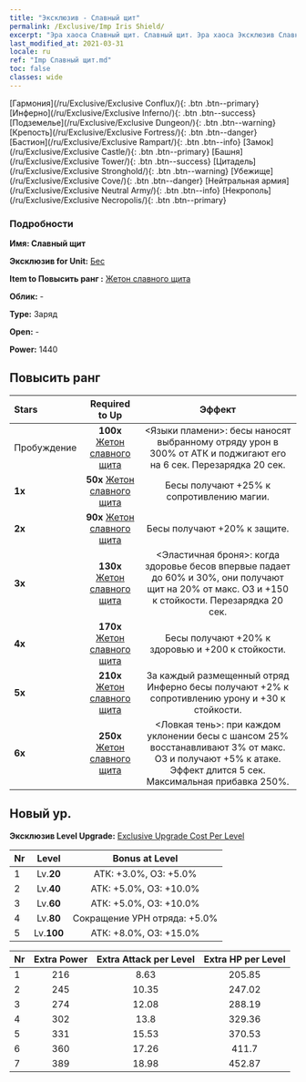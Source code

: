 ```yaml
---
title: "Эксклюзив - Славный щит"
permalink: /Exclusive/Imp Iris Shield/
excerpt: "Эра хаоса Славный щит. Славный щит. Эра хаоса Эксклюзив Славный щит. Бес Эксклюзив."
last_modified_at: 2021-03-31
locale: ru
ref: "Imp Славный щит.md"
toc: false
classes: wide
---
```

 [Гармония](/ru/Exclusive/Exclusive Conflux/){: .btn .btn--primary} [Инферно](/ru/Exclusive/Exclusive Inferno/){: .btn .btn--success} [Подземелье](/ru/Exclusive/Exclusive Dungeon/){: .btn .btn--warning} [Крепость](/ru/Exclusive/Exclusive Fortress/){: .btn .btn--danger} [Бастион](/ru/Exclusive/Exclusive Rampart/){: .btn .btn--info} [Замок](/ru/Exclusive/Exclusive Castle/){: .btn .btn--primary} [Башня](/ru/Exclusive/Exclusive Tower/){: .btn .btn--success} [Цитадель](/ru/Exclusive/Exclusive Stronghold/){: .btn .btn--warning} [Убежище](/ru/Exclusive/Exclusive Cove/){: .btn .btn--danger} [Нейтральная армия](/ru/Exclusive/Exclusive Neutral Army/){: .btn .btn--info} [Некрополь](/ru/Exclusive/Exclusive Necropolis/){: .btn .btn--primary} 

### Подробности
 **Имя: Славный щит** 

 **Эксклюзив for Unit:** [Бес](/ru/units/Imp/) 

 **Item to Повысить ранг :** [Жетон славного щита](/ru/Items/con_913/)

 **Облик:** -

 **Type:** Заряд

 **Open:** -

 **Power:** 1440

## Повысить ранг 

  |     Stars    |  Required to Up | Эффект |
  |:-------------|:---------------:|:---------------:|
  |  Пробуждение  | **100x** [Жетон славного щита](/ru/Items/con_913/) | <Языки пламени>: бесы наносят выбранному отряду урон в 300% от АТК и поджигают его на 6 сек. Перезарядка 20 сек. |
  | **1x** <i class="fas fa-star"/> | **50x** [Жетон славного щита](/ru/Items/con_913/) | Бесы получают +25% к сопротивлению магии. |
  | **2x** <i class="fas fa-star"/> | **90x** [Жетон славного щита](/ru/Items/con_913/) | Бесы получают +20% к защите. |
  | **3x** <i class="fas fa-star"/> | **130x** [Жетон славного щита](/ru/Items/con_913/) | <Эластичная броня>: когда здоровье бесов впервые падает до 60% и 30%, они получают щит на 20% от макс. ОЗ и +150 к стойкости. Перезарядка 20 сек. |
  | **4x** <i class="fas fa-star"/> | **170x** [Жетон славного щита](/ru/Items/con_913/) | Бесы получают +20% к здоровью и +200 к стойкости. |
  | **5x** <i class="fas fa-star"/> | **210x** [Жетон славного щита](/ru/Items/con_913/) | За каждый размещенный отряд Инферно бесы получают +2% к сопротивлению урону и +30 к стойкости. |
  | **6x** <i class="fas fa-star"/> | **250x** [Жетон славного щита](/ru/Items/con_913/) | <Ловкая тень>: при каждом уклонении бесы с шансом 25% восстанавливают 3% от макс. ОЗ и получают +5% к атаке. Эффект длится 5 сек. Максимальная прибавка 250%. |


## Новый ур.
 **Эксклюзив Level Upgrade:** [Exclusive Upgrade Cost Per Level](/Exclusive/ExclusiveUpgradeCostPerLevel/)

  |  Nr  |   Level  | Bonus at Level |
  |:-----|:--------:|:--------------:|
  | 1 | Lv.**20** | АТК: +3.0%, ОЗ: +5.0% |
  | 2 | Lv.**40** | АТК: +5.0%, ОЗ: +10.0% |
  | 3 | Lv.**60** | АТК: +5.0%, ОЗ: +10.0% |
  | 4 | Lv.**80** | Сокращение УРН отряда: +5.0% |
  | 5 | Lv.**100** | АТК: +8.0%, ОЗ: +15.0% |


  |  Nr  |  Extra Power | Extra Attack per Level | Extra HP per Level |
  |:-----|:--------:|:--------:|:--------:|
  | 1 | 216 | 8.63 | 205.85 |
  | 2 | 245 | 10.35 | 247.02 |
  | 3 | 274 | 12.08 | 288.19 |
  | 4 | 302 | 13.8 | 329.36 |
  | 5 | 331 | 15.53 | 370.53 |
  | 6 | 360 | 17.26 | 411.7 |
  | 7 | 389 | 18.98 | 452.87 |


